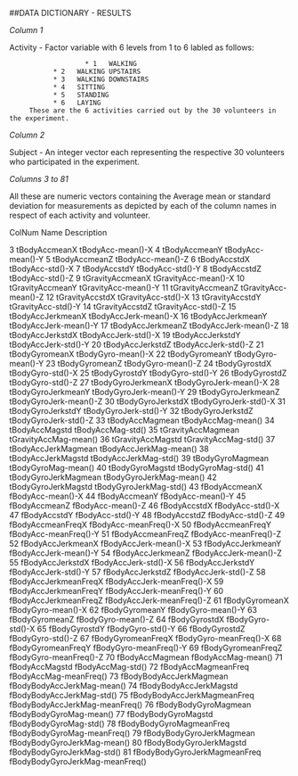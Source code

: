
##DATA DICTIONARY - RESULTS

*Column 1*

Activity	- Factor variable with 6 levels from 1 to 6 labled as follows:                     
                                  
                       * 1   WALKING           
		       * 2   WALKING UPSTAIRS  
		       * 3   WALKING DOWNSTAIRS 
		       * 4   SITTING             
		       * 5   STANDING            
		       * 6   LAYING             
		 These are the 6 activities carried out by the 30 volunteers in the experiment.

*Column 2*
 
Subject		- An integer vector each representing the respective 30 volunteers who participated in the experiment.


*Columns 3 to 81*

All these are numeric vectors containing the Average mean or standard deviation for measurements as depicted by each of the column names in respect of each activity and volunteer.

ColNum	Name				Description

3	tBodyAccmeanX			tBodyAcc-mean()-X
4	tBodyAccmeanY			tBodyAcc-mean()-Y
5	tBodyAccmeanZ			tBodyAcc-mean()-Z
6	tBodyAccstdX			tBodyAcc-std()-X
7	tBodyAccstdY			tBodyAcc-std()-Y
8	tBodyAccstdZ			tBodyAcc-std()-Z
9	tGravityAccmeanX		tGravityAcc-mean()-X
10	tGravityAccmeanY		tGravityAcc-mean()-Y
11	tGravityAccmeanZ		tGravityAcc-mean()-Z
12	tGravityAccstdX			tGravityAcc-std()-X
13	tGravityAccstdY			tGravityAcc-std()-Y
14	tGravityAccstdZ			tGravityAcc-std()-Z
15	tBodyAccJerkmeanX		tBodyAccJerk-mean()-X
16	tBodyAccJerkmeanY		tBodyAccJerk-mean()-Y
17	tBodyAccJerkmeanZ		tBodyAccJerk-mean()-Z
18	tBodyAccJerkstdX		tBodyAccJerk-std()-X
19	tBodyAccJerkstdY		tBodyAccJerk-std()-Y
20	tBodyAccJerkstdZ		tBodyAccJerk-std()-Z
21	tBodyGyromeanX			tBodyGyro-mean()-X
22	tBodyGyromeanY			tBodyGyro-mean()-Y
23	tBodyGyromeanZ			tBodyGyro-mean()-Z
24	tBodyGyrostdX			tBodyGyro-std()-X
25	tBodyGyrostdY			tBodyGyro-std()-Y
26	tBodyGyrostdZ			tBodyGyro-std()-Z
27	tBodyGyroJerkmeanX		tBodyGyroJerk-mean()-X
28	tBodyGyroJerkmeanY		tBodyGyroJerk-mean()-Y
29	tBodyGyroJerkmeanZ		tBodyGyroJerk-mean()-Z
30	tBodyGyroJerkstdX		tBodyGyroJerk-std()-X
31	tBodyGyroJerkstdY		tBodyGyroJerk-std()-Y
32	tBodyGyroJerkstdZ		tBodyGyroJerk-std()-Z
33	tBodyAccMagmean			tBodyAccMag-mean()
34	tBodyAccMagstd			tBodyAccMag-std()
35	tGravityAccMagmean		tGravityAccMag-mean()
36	tGravityAccMagstd		tGravityAccMag-std()
37	tBodyAccJerkMagmean		tBodyAccJerkMag-mean()
38	tBodyAccJerkMagstd		tBodyAccJerkMag-std()
39	tBodyGyroMagmean		tBodyGyroMag-mean()
40	tBodyGyroMagstd			tBodyGyroMag-std()
41	tBodyGyroJerkMagmean		tBodyGyroJerkMag-mean()
42	tBodyGyroJerkMagstd		tBodyGyroJerkMag-std()
43	fBodyAccmeanX			fBodyAcc-mean()-X
44	fBodyAccmeanY			fBodyAcc-mean()-Y
45	fBodyAccmeanZ			fBodyAcc-mean()-Z
46	fBodyAccstdX			fBodyAcc-std()-X
47	fBodyAccstdY			fBodyAcc-std()-Y
48	fBodyAccstdZ			fBodyAcc-std()-Z
49	fBodyAccmeanFreqX		fBodyAcc-meanFreq()-X
50	fBodyAccmeanFreqY		fBodyAcc-meanFreq()-Y
51	fBodyAccmeanFreqZ		fBodyAcc-meanFreq()-Z
52	fBodyAccJerkmeanX		fBodyAccJerk-mean()-X
53	fBodyAccJerkmeanY		fBodyAccJerk-mean()-Y
54	fBodyAccJerkmeanZ		fBodyAccJerk-mean()-Z
55	fBodyAccJerkstdX		fBodyAccJerk-std()-X
56	fBodyAccJerkstdY		fBodyAccJerk-std()-Y
57	fBodyAccJerkstdZ		fBodyAccJerk-std()-Z
58	fBodyAccJerkmeanFreqX		fBodyAccJerk-meanFreq()-X
59	fBodyAccJerkmeanFreqY		fBodyAccJerk-meanFreq()-Y
60	fBodyAccJerkmeanFreqZ		fBodyAccJerk-meanFreq()-Z
61	fBodyGyromeanX			fBodyGyro-mean()-X
62	fBodyGyromeanY			fBodyGyro-mean()-Y
63	fBodyGyromeanZ			fBodyGyro-mean()-Z
64	fBodyGyrostdX			fBodyGyro-std()-X
65	fBodyGyrostdY			fBodyGyro-std()-Y
66	fBodyGyrostdZ			fBodyGyro-std()-Z
67	fBodyGyromeanFreqX		fBodyGyro-meanFreq()-X
68	fBodyGyromeanFreqY		fBodyGyro-meanFreq()-Y
69	fBodyGyromeanFreqZ		fBodyGyro-meanFreq()-Z
70	fBodyAccMagmean			fBodyAccMag-mean()
71	fBodyAccMagstd			fBodyAccMag-std()
72	fBodyAccMagmeanFreq		fBodyAccMag-meanFreq()
73	fBodyBodyAccJerkMagmean		fBodyBodyAccJerkMag-mean()
74	fBodyBodyAccJerkMagstd		fBodyBodyAccJerkMag-std()
75	fBodyBodyAccJerkMagmeanFreq	fBodyBodyAccJerkMag-meanFreq()
76	fBodyBodyGyroMagmean		fBodyBodyGyroMag-mean()
77	fBodyBodyGyroMagstd		fBodyBodyGyroMag-std()
78	fBodyBodyGyroMagmeanFreq	fBodyBodyGyroMag-meanFreq()
79	fBodyBodyGyroJerkMagmean	fBodyBodyGyroJerkMag-mean()
80	fBodyBodyGyroJerkMagstd		fBodyBodyGyroJerkMag-std()
81	fBodyBodyGyroJerkMagmeanFreq	fBodyBodyGyroJerkMag-meanFreq()
